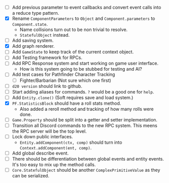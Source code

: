 - [ ] Add previous parameter to event callbacks and convert event calls into a reduce type pattern.
- [x] Rename `ComponentParameters` to `Object` and `Component.parameters` to `Component.state`.
  - Name collisions turn out to be non trivial to resolve.
  - `StatefulObject` instead.
- [ ] Add saving system.
- [x] Add graph renderer.
- [ ] Add `GameState` to keep track of the current context object.
- [ ] Add Testing framework for RPCs.
- [ ] Add RPC Response system and start working on game user interface.
  - How is this system going to be stubbed for testing and AI?
- [ ] Add test cases for Pathfinder Character Tracking
    - [ ] Fighter/Barbarian (Not sure which one first)
- [ ] `d20 version` should link to github.
- [ ] Start adding aliases for commands. `?` would be a good one for `help`.
- [ ] Add `Entity.clone()` (Soft requires save and load system.)
- [x] `PF.StatisticsBlock` should have a roll stats method.
  - Also added a reroll method and tracking of how many rolls were done.
- [ ] `Game.Property` should be split into a getter and setter implementation.
- [ ] Transition all Discord commands to the new RPC system. This meens the RPC server will be the top level.
- [ ] Lock down public interfaces.
  - `Entity.addComponent(ctx, comp)` should turn into `Context.addComponent(ent, comp)`.
- [ ] Add global describe event.
- [ ] There should be differentiation between global events and entity events. It's too easy to mix up the method calls.
- [ ] `Core.StatefulObject` should be another `ComplexPrimitiveValue` as they can be serialized.